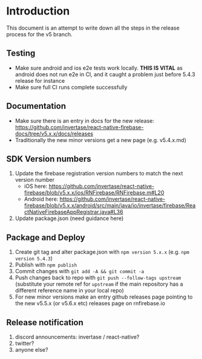 # Introduction

This document is an attempt to write down all the steps in the release process for the v5 branch.

## Testing

- Make sure android and ios e2e tests work locally. **THIS IS VITAL** as android does not run e2e in CI, and it caught a problem just before 5.4.3 release for instance
- Make sure full CI runs complete successfully

## Documentation

- Make sure there is an entry in docs for the new release: <https://github.com/invertase/react-native-firebase-docs/tree/v5.x.x/docs/releases>
- Traditionally the new minor versions get a new page (e.g. v5.4.x.md)

## SDK Version numbers

1. Update the firebase registration version numbers to match the next version number
   - iOS here: <https://github.com/invertase/react-native-firebase/blob/v5.x.x/ios/RNFirebase/RNFirebase.m#L20>
   - Android here: <https://github.com/invertase/react-native-firebase/blob/v5.x.x/android/src/main/java/io/invertase/firebase/ReactNativeFirebaseAppRegistrar.java#L36>
1. Update package.json (need guidance here)

## Package and Deploy

1. Create git tag and alter package.json with `npm version 5.x.x` (e.g. `npm version 5.4.3`)
1. Publish with `npm publish`
1. Commit changes with `git add -A && git commit -a`
1. Push changes back to repo with `git push --follow-tags upstream` (substitute your remote ref for `upstream` if the main repository has a different reference name in your local repo)
1. For new minor versions make an entry github releases page pointing to the new v5.5.x (or v5.6.x etc) releases page on rnfirebase.io

## Release notification

1. discord announcements: invertase / react-native?
1. twitter?
1. anyone else?
